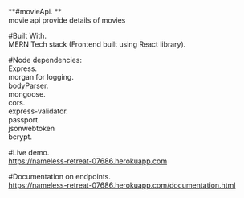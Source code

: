 **#movieApi. **    
movie api provide details of movies

#Built With.  
MERN Tech stack (Frontend built using React library).   

#Node dependencies:     
Express.  
morgan for logging.  
bodyParser.  
mongoose.   
cors.   
express-validator.   
passport.   
jsonwebtoken    
bcrypt.   

#Live demo.          
https://nameless-retreat-07686.herokuapp.com

#Documentation on endpoints.        
https://nameless-retreat-07686.herokuapp.com/documentation.html
